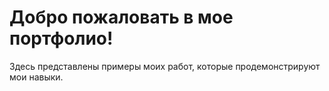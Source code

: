 # Добро пожаловать в мое портфолио!
Здесь представлены примеры моих работ, которые продемонстрируют мои навыки.
